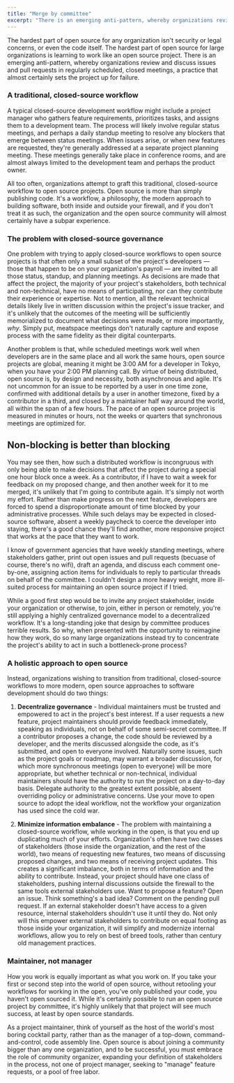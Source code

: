```yaml
---
title: "Merge by committee"
excerpt: "There is an emerging anti-pattern, whereby organizations review and discuss issues and pull requests in regularly scheduled, closed meetings, a practice that almost certainly sets the project up for failure."
---
```


The hardest part of open source for any organization isn't security or legal concerns, or even the code itself. The hardest part of open source for large organizations is learning to work like an open source project. There is an emerging anti-pattern, whereby organizations review and discuss issues and pull requests in regularly scheduled, closed meetings, a practice that almost certainly sets the project up for failure.

### A traditional, closed-source workflow

A typical closed-source development workflow might include a project manager who gathers feature requirements, prioritizes tasks, and assigns them to a development team. The process will likely involve regular status meetings, and perhaps a daily standup meeting to resolve any blockers that emerge between status meetings. When issues arise, or when new features are requested, they're generally addressed at a separate project planning meeting. These meetings generally take place in conference rooms, and are almost always limited to the development team and perhaps the product owner.

All too often, organizations attempt to graft this traditional, closed-source workflow to open source projects. Open source is more than simply publishing code. It's a workflow, a philosophy, the modern approach to building software, both inside and outside your firewall, and if you don't treat it as such, the organization and the open source community will almost certainly have a subpar experience.

### The problem with closed-source governance

One problem with trying to apply closed-source workflows to open source projects is that often only a small subset of the project's developers — those that happen to be on your organization's payroll — are invited to all those status, standup, and planning meetings. As decisions are made that affect the project, the majority of your project's stakeholders, both technical and non-technical, have no means of participating, nor can they contribute their experience or expertise. Not to mention, all the relevant technical details likely live in written discussion within the project's issue tracker, and it's unlikely that the outcomes of the meeting will be sufficiently memorialized to document what decisions were made, or more importantly, *why*. Simply put, meatspace meetings don't naturally capture and expose process with the same fidelity as their digital counterparts.

Another problem is that, while scheduled meetings work well when developers are in the same place and all work the same hours, open source projects are global, meaning it might be 3:00 AM for a developer in Tokyo, when you have your 2:00 PM planning call. By virtue of being distributed, open source is, by design and necessity, both asynchronous and agile. It's not uncommon for an issue to be reported by a user in one time zone, confirmed with additional details by a user in another timezone, fixed by a contributor in a third, and closed by a maintainer half way around the world, all within the span of a few hours. The pace of an open source project is measured in minutes or hours, not the weeks or quarters that synchronous meetings are optimized for.

## Non-blocking is better than blocking

You may see then, how such a distributed workflow is incongruous with only being able to make decisions that affect the project during a special one hour block once a week. As a contributor, if I have to wait a week for feedback on my proposed change, and then another week for it to me merged, it's unlikely that I'm going to contribute again. It's simply not worth my effort. Rather than make progress on the next feature, developers are forced to spend a disproportionate amount of time blocked by your administrative processes. While such delays may be expected in closed-source software, absent a weekly paycheck to coerce the developer into staying, there's a good chance they'll find another, more responsive project that works at the pace that they want to work.

I know of government agencies that have weekly standing meetings, where stakeholders gather, print out open issues and pull requests (becuase of course, there's no wifi), draft an agenda, and discuss each comment one-by-one, assigning action items for individuals to reply to particular threads on behalf of the committee. I couldn't design a more heavy weight, more ill-suited process for maintaining an open source project if I tried.

While a good first step would be to invite any project stakeholder, inside your organization or otherwise, to join, either in person or remotely, you're still applying a highly centralized governance model to a decentralized workflow. It's a long-standing joke that design by committee produces terrible results. So why, when presented with the opportunity to reimagine how they work, do so many large organizations instead try to concentrate the project's ability to act in such a bottleneck-prone process?

### A holistic approach to open source

Instead, organizations wishing to transition from traditional, closed-source workflows to more modern, open source approaches to software development should do two things:

1. **Decentralize governance** - Individual maintainers must be trusted and empowered to act in the project's best interest. If a user requests a new feature, project maintainers should provide feedback immediately, speaking as individuals, not on behalf of some semi-secret committee. If a contributor proposes a change, the code should be reviewed by a developer, and the merits discussed alongside the code, as it's submitted, and open to everyone involved. Naturally some issues, such as the project goals or roadmap, may warrant a broader discussion, for which more synchronous meetings (open to everyone) will be more appropriate, but whether technical or non-technical, individual maintainers should have the authority to run the project on a day-to-day basis. Delegate authority to the greatest extent possible, absent overriding policy or administrative concerns. Use your move to open source to adopt the ideal workflow, not the workflow your organization has used since the cold war.

2. **Minimize information embalance** - The problem with maintaining a closed-source workflow, while working in the open, is that you end up duplicating much of your efforts. Organization's often have two classes of stakeholders (those inside the organization, and the rest of the world), two means of requesting new features, two means of discussing proposed changes, and two means of  receiving project updates. This creates a significant imbalance, both in terms of information and the ability to contribute. Instead, your project should have one class of stakeholders, pushing internal discussions outside the firewall to the same tools external stakeholders use. Want to propose a feature? Open an issue. Think something's a bad idea? Comment on the pending pull request. If an external stakeholder doesn't have access to a given resource, internal stakeholders  shouldn't use it until they do. Not only will this empower external stakeholders to contribute on equal footing as those inside your organization, it will simplify and modernize internal workflows, allow you to rely on best of breed tools, rather than century old management practices.

### Maintainer, not manager

How you work is equally important as what you work on. If you take your first or second step into the world of open source, without retooling your workflows for working in the open, you've only published your code, you haven't open sourced it. While it's certainly possible to run an open source project by committee, it's highly unlikely that that project will see much success, at least by open source standards.

As a project maintainer, think of yourself as the host of the world's most boring cocktail party, rather than as the manager of a top-down, command-and-control, code assembly line. Open source is about joining a community bigger than any one organization, and to be successful, you must embrace the role of community organizer, expanding your definition of stakeholders in the process, not one of project manager, seeking to "manage" feature requests, or a pool of free labor.
